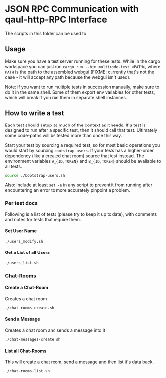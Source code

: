 # JSON RPC Communication with qaul-http-RPC Interface

The scripts in this folder can be used to 

## Usage

Make sure you have a test server running for these tests.  While in
the cargo workspace you can just run `cargo run --bin multinode-test
<PATH>`, where `PATH` is the path to the assembled webgui (FIXME:
currently that's not the case - it will accept any path because the
webgui isn't used).

Note: if you want to run multiple tests in succession manually, make
sure to do it in the same shell.  Some of them export env variables
for other tests, which will break if you run them in separate shell
instances.

## How to write a test

Each test should setup as much of the context as it needs.  If a test
is designed to run after a specific test, then it should call that
test.  Ultimately some code-paths will be tested more than once this
way.

Start your test by sourcing a required test, so for most basic
operations you would start by sourcing `bootstrap-users`.  If your
tests has a higher-order dependency (like a created chat room) source
that test instead.  The environment variables `A_{ID,TOKEN}` and
`B_{ID,TOKEN}` should be available to all tests.

```bash
source ./bootstrap-users.sh
```

Also: include at least `set -e` in any script to prevent it from
running after encountering an error to more accurately pinpoint a
problem.


### Per test docs

Following is a list of tests (please try to keep it up to date), with
comments and notes for tests that require them.

#### Set User Name

```bash
./users_modify.sh
```

#### Get a List of all Users

```bash
./users_list.sh
```

### Chat-Rooms

#### Create a Chat-Room

Creates a chat room

```bash
./chat-rooms-create.sh
```

#### Send a Message

Creates a chat room and sends a message into it

```bash
./chat-messages-create.sh
```

#### List all Chat-Rooms

This will create a chat room, send a message and then list it's data back.

```bash
./chat-rooms-list.sh
```


